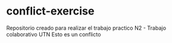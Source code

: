 # conflict-exercise
Repositorio creado para realizar el trabajo practico N2 - Trabajo colaborativo UTN
Esto es un conflicto